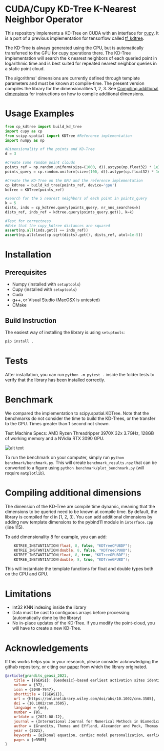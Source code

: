 # CUDA/Cupy KD-Tree K-Nearest Neighbor Operator
This repository implements a KD-Tree on CUDA with an interface for [cupy](https://cupy.dev/). It is a port of a previous implementation for tensorflow called [tf_kdtree](https://github.com/thomgrand/tf_kdtree).

The KD-Tree is always generated using the CPU, but is automatically transferred to the GPU for cupy operations there. The KD-Tree implementation will search the k nearest neighbors of each queried point in logarithmic time and is best suited for repeated nearest neighbor queries in a static point cloud.

The algorithms' dimensions are currently defined through template parameters and must be known at compile-time. The present version compiles the library for the dimensionalities 1, 2, 3. See [Compiling additional dimensions](#compiling-additional-dimensions) for instructions on how to compile additional dimensions.

# Usage Examples

```python
from cp_kdtree import build_kd_tree
import cupy as cp
from scipy.spatial import KDTree #Reference implementation
import numpy as np

#Dimensionality of the points and KD-Tree
d = 3

#Create some random point clouds
points_ref = np.random.uniform(size=(1000, d)).astype(np.float32) * 1e3
points_query = cp.random.uniform(size=(100, d)).astype(cp.float32) * 1e3

#Create the KD-Tree on the GPU and the reference implementation
cp_kdtree = build_kd_tree(points_ref, device='gpu')
kdtree = KDTree(points_ref)

#Search for the 5 nearest neighbors of each point in points_query
k = 5
dists, inds = cp_kdtree.query(points_query, nr_nns_searches=k)
dists_ref, inds_ref = kdtree.query(points_query.get(), k=k)

#Test for correctness 
#Note that the cupy_kdtree distances are squared
assert(np.all(inds.get() == inds_ref))
assert(np.allclose(cp.sqrt(dists).get(), dists_ref, atol=1e-5))
```

# Installation

Prerequisites
-------------
- Numpy (installed with `setuptools`)
- Cupy (installed with `setuptools`)
- Cuda
- g++, or Visual Studio (MacOSX is untested)
- CMake

Build Instruction
-----------------
The easiest way of installing the library is using `setuptools`:
```bash
pip install .
```


# Tests
After installation, you can run `python -m pytest .` inside the folder tests to verify that the library has been installed correctly.

# Benchmark

We compared the implementation to scipy.spatial.KDTree. Note that the benchmarks do not consider the time to build the KD-Trees, or the transfer to the GPU. Times greater than 1 second not shown.

Test Machine Specs: AMD Ryzen Threadripper 3970X 32x 3.7GHz, 128GB of working memory and a NVidia RTX 3090 GPU.

![alt text](benchmark.png "Benchmark")

To run the benchmark on your computer, simply run `python benchmark/benchmark.py`. This will create `benchmark_results.npz` that can be converted to a figure using `python benchmark/plot_benchmark.py` (will require `matplotlib`).

# Compiling additional dimensions

The dimension of the KD-Tree are compile time dynamic, meaning that the dimensions to be queried need to be known at compile time. By default, the library is compiled for d in [1, 2, 3]. You can add additional dimensions by adding new template dimensions to the pybind11 module in `interface.cpp` (line 115).

To add dimensionality 8 for example, you can add:
```cpp
    KDTREE_INSTANTIATION(float, 8, false, "KDTreeCPU8DF");
    KDTREE_INSTANTIATION(double, 8, false, "KDTreeCPU8D");
    KDTREE_INSTANTIATION(float, 8, true, "KDTreeGPU8DF");
    KDTREE_INSTANTIATION(double, 8, true, "KDTreeGPU8D");
```

This will instantiate the template functions for float and double types both on the CPU and GPU.

# Limitations

- Int32 KNN indexing inside the library
- Data must be cast to contiguous arrays before processing (automatically done by the library)
- No in-place updates of the KD-Tree. If you modify the point-cloud, you will have to create a new KD-Tree.


# Acknowledgements

If this works helps you in your research, please consider acknowledging the github repository, or citing our [paper](https://arxiv.org/abs/2102.09962) from which the library originated.

```bibtex
@article{grandits_geasi_2021,
	title = {{GEASI}: {Geodesic}-based earliest activation sites identification in cardiac models},
	volume = {37},
	issn = {2040-7947},
	shorttitle = {{GEASI}},
	url = {https://onlinelibrary.wiley.com/doi/abs/10.1002/cnm.3505},
	doi = {10.1002/cnm.3505},
	language = {en},
	number = {8},
	urldate = {2021-08-12},
	journal = {International Journal for Numerical Methods in Biomedical Engineering},
	author = {Grandits, Thomas and Effland, Alexander and Pock, Thomas and Krause, Rolf and Plank, Gernot and Pezzuto, Simone},
	year = {2021},
	keywords = {eikonal equation, cardiac model personalization, earliest activation sites, Hamilton–Jacobi formulation, inverse ECG problem, topological gradient},
	pages = {e3505}
}
```

